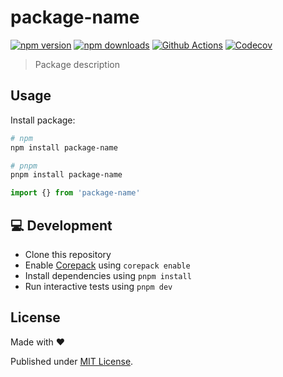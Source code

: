 # package-name

[![npm version][npm-version-src]][npm-version-href]
[![npm downloads][npm-downloads-src]][npm-downloads-href]
[![Github Actions][github-actions-src]][github-actions-href]
[![Codecov][codecov-src]][codecov-href]

> Package description

## Usage

Install package:

```sh
# npm
npm install package-name

# pnpm
pnpm install package-name
```

```js
import {} from 'package-name'
```

## 💻 Development

- Clone this repository
- Enable [Corepack](https://github.com/nodejs/corepack) using `corepack enable`
- Install dependencies using `pnpm install`
- Run interactive tests using `pnpm dev`

## License

Made with ❤️

Published under [MIT License](./LICENCE).

<!-- Badges -->

[npm-version-src]: https://img.shields.io/npm/v/package-name?style=flat-square
[npm-version-href]: https://npmjs.com/package/package-name
[npm-downloads-src]: https://img.shields.io/npm/dm/package-name?style=flat-square
[npm-downloads-href]: https://npmjs.com/package/package-name
[github-actions-src]: https://img.shields.io/github/actions/workflow/status/danielroe/package-name/ci.yml?branch=main&style=flat-square
[github-actions-href]: https://github.com/danielroe/package-name/actions?query=workflow%3Aci
[codecov-src]: https://img.shields.io/codecov/c/gh/danielroe/package-name/main?style=flat-square
[codecov-href]: https://codecov.io/gh/danielroe/package-name
